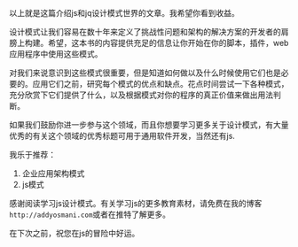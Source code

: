 以上就是这篇介绍js和jq设计模式世界的文章。我希望你看到收益。

设计模式让我们容易在数十年来定义了挑战性问题和架构的解决方案的开发者的肩膀上构建。希望，这本书的内容提供充足的信息让你开始在你的脚本，插件，web应用程序中使用这些模式。

对我们来说意识到这些模式很重要，但是知道如何做以及什么时候使用它们也是必要的。应用它们之前，研究每个模式的优点和缺点。花点时间尝试一下各种模式，充分欣赏下它们提供了什么，以及根据模式对你的程序的真正价值来做出用法判断。

如果我们鼓励你进一步参与这个领域，而且你想要学习更多关于设计模式，有大量优秀的有关这个领域的优秀标题可用于通用软件开发，当然还有js.

我乐于推荐：

1. 企业应用架构模式
2. js模式

感谢阅读学习js设计模式。有关学习js的更多教育素材，请免费在我的博客`http://addyosmani.com`或者在推特了解更多。

在下次之前，祝您在js的冒险中好运。